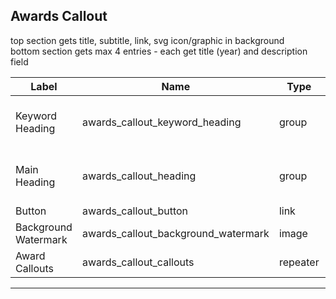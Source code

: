 ## Awards Callout
top section gets title, subtitle, link, svg icon/graphic in background </br>
bottom section gets max 4 entries - each get title (year) and description field

<table class="ll-fields-table">
  <thead>
    <th>Label</th>
    <th>Name</th>
    <th>Type</th>
    <th>Notes</th>
  </thead>
  <tbody>
                    <tr>
                      <td>Keyword Heading</td>
                      <td>awards_callout_keyword_heading</td>
                      <td>group</td>
                      <td> (Clone of Utility : Heading)</td>
                    </tr>
                    <tr>
                      <td>Main Heading</td>
                      <td>awards_callout_heading</td>
                      <td>group</td>
                      <td> (Clone of Utility : Heading)</td>
                    </tr>
        <tr>
          <td>Button</td>
          <td>awards_callout_button</td>
          <td>link</td>
          <td></td>
        </tr>
        <tr>
          <td>Background Watermark</td>
          <td>awards_callout_background_watermark</td>
          <td>image</td>
          <td></td>
        </tr>
        <tr>
          <td>Award Callouts</td>
          <td>awards_callout_callouts</td>
          <td>repeater</td>
          <td></td>
        </tr>
  </tbody>
</table>

***
